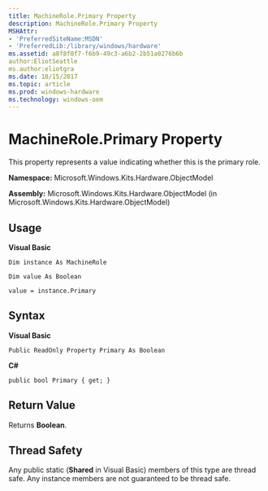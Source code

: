 ```yaml
---
title: MachineRole.Primary Property
description: MachineRole.Primary Property
MSHAttr:
- 'PreferredSiteName:MSDN'
- 'PreferredLib:/library/windows/hardware'
ms.assetid: a8f8f0f7-f6b9-49c3-a6b2-2b51a0276b6b
author:EliotSeattle
ms.author:eliotgra
ms.date: 10/15/2017
ms.topic: article
ms.prod: windows-hardware
ms.technology: windows-oem
---
```


# MachineRole.Primary Property


This property represents a value indicating whether this is the primary role.

**Namespace:** Microsoft.Windows.Kits.Hardware.ObjectModel

**Assembly:** Microsoft.Windows.Kits.Hardware.ObjectModel (in Microsoft.Windows.Kits.Hardware.ObjectModel)

## <span id="Usage"></span><span id="usage"></span><span id="USAGE"></span>Usage


**Visual Basic**

`Dim instance As MachineRole`

`Dim value As Boolean`

`value = instance.Primary`

## <span id="Syntax"></span><span id="syntax"></span><span id="SYNTAX"></span>Syntax


**Visual Basic**

`Public ReadOnly Property Primary As Boolean`

**C#**

`public bool Primary { get; }`

## <span id="Return_Value"></span><span id="return_value"></span><span id="RETURN_VALUE"></span>Return Value


Returns **Boolean**.

## <span id="Thread_Safety"></span><span id="thread_safety"></span><span id="THREAD_SAFETY"></span>Thread Safety


Any public static (**Shared** in Visual Basic) members of this type are thread safe. Any instance members are not guaranteed to be thread safe.

 

 






